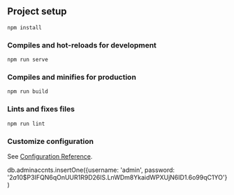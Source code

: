 

## Project setup
```
npm install
```

### Compiles and hot-reloads for development
```
npm run serve
```

### Compiles and minifies for production
```
npm run build
```

### Lints and fixes files
```
npm run lint
```

### Customize configuration
See [Configuration Reference](https://cli.vuejs.org/config/).

db.adminaccnts.insertOne({username: 'admin', password: '$2a$10$P3IFQN6qOnUUR1R9D26lS.LnWDm8YkaidWPXUjN6ID1.6o99qC1YO'})


